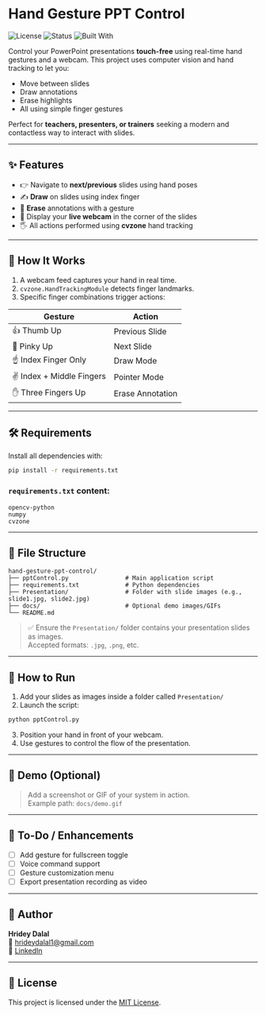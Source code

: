 # Hand Gesture PPT Control

![License](https://img.shields.io/badge/License-MIT-blue.svg)
![Status](https://img.shields.io/badge/status-active-brightgreen)
![Built With](https://img.shields.io/badge/Tech-OpenCV%20%7C%20cvzone%20%7C%20Python-blue)

Control your PowerPoint presentations **touch-free** using real-time hand gestures and a webcam. This project uses computer vision and hand tracking to let you:
- Move between slides
- Draw annotations
- Erase highlights
- All using simple finger gestures

Perfect for **teachers, presenters, or trainers** seeking a modern and contactless way to interact with slides.

---

## ✨ Features

- 👉 Navigate to **next/previous** slides using hand poses
- ✍️ **Draw** on slides using index finger
- 🧽 **Erase** annotations with a gesture
- 🔴 Display your **live webcam** in the corner of the slides
- 🖐️ All actions performed using **cvzone** hand tracking

---

## 🧠 How It Works

1. A webcam feed captures your hand in real time.
2. `cvzone.HandTrackingModule` detects finger landmarks.
3. Specific finger combinations trigger actions:

| Gesture                    | Action             |
|---------------------------|--------------------|
| 👍 Thumb Up               | Previous Slide     |
| 🤙 Pinky Up              | Next Slide         |
| ☝️ Index Finger Only      | Draw Mode          |
| ✌️ Index + Middle Fingers | Pointer Mode       |
| ✋ Three Fingers Up        | Erase Annotation   |

---

## 🛠️ Requirements

Install all dependencies with:

```bash
pip install -r requirements.txt
```

### `requirements.txt` content:

```
opencv-python
numpy
cvzone
```

---

## 📂 File Structure

```
hand-gesture-ppt-control/
├── pptControl.py                # Main application script
├── requirements.txt             # Python dependencies
├── Presentation/                # Folder with slide images (e.g., slide1.jpg, slide2.jpg)
├── docs/                        # Optional demo images/GIFs
└── README.md
```

> ✅ Ensure the `Presentation/` folder contains your presentation slides as images.  
> Accepted formats: `.jpg`, `.png`, etc.

---

## 🚀 How to Run

1. Add your slides as images inside a folder called `Presentation/`
2. Launch the script:

```bash
python pptControl.py
```

3. Position your hand in front of your webcam.
4. Use gestures to control the flow of the presentation.

---

## 📸 Demo (Optional)

> Add a screenshot or GIF of your system in action.  
> Example path: `docs/demo.gif`

---

## 📌 To-Do / Enhancements

- [ ] Add gesture for fullscreen toggle
- [ ] Voice command support
- [ ] Gesture customization menu
- [ ] Export presentation recording as video

---

## 👤 Author

**Hridey Dalal**  
📧 [hrideydalal1@gmail.com](mailto:hrideydalal1@gmail.com)  
🔗 [LinkedIn](https://www.linkedin.com/in/hridey-/)

---

## 📄 License

This project is licensed under the [MIT License](LICENSE).
